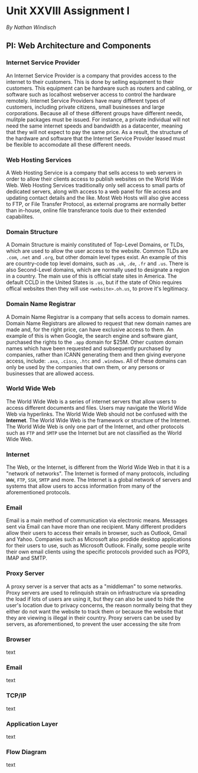 # Unit XXVIII Assignment I

*By Nathan Windisch*

## PI: Web Architecture and Components

### Internet Service Provider

An Internet Service Provider is a company that provides access to the internet to their customers. This is done by selling equipment to their customers. This equipment can be hardware such as routers and cabling, or software such as localhost webserver access to control the hardware remotely. Internet Service Providers have many different types of customers, including private citizens, small businesses and large corporations. Because all of these different groups have different needs, mulitple packages must be issued. For instance, a private individual will not need the same internet speeds and bandwidth as a datacenter, meaning that they will not expect to pay the same price. As a result, the structure of the hardware and software that the Internet Service Provider leased must be flexible to accomodate all these different needs.

### Web Hosting Services

A Web Hosting Service is a company that sells access to web servers in order to allow their clients access to publish websites on the World Wide Web. Web Hosting Services traditionally only sell access to small parts of dedicated servers, along with access to a web panel for file access and updating contact details and the like. Most Web Hosts will also give access to FTP, or File Transfer Protocol, as external programs are normally better than in-house, online file transferance tools due to their extended capabilites.

### Domain Structure

A Domain Structure is mainly constituted of Top-Level Domains, or TLDs, which are used to allow the user access to the website. Common TLDs are `.com`, `.net` and `.org`, but other domain level types exist. An example of this are country-code top level domains, such as `.uk`, `.de`, `.fr` and `.us`. There is also Second-Level domains, which are normally used to designate a region in a country. The main use of this is official state sites in America. The default CCLD in the United States is `.us`, but if the state of Ohio requires offical websites then they will use `<website>.oh.us`, to prove it's legitimacy.

### Domain Name Registrar

A Domain Name Registrar is a company that sells access to domain names. Domain Name Registrars are allowed to request that new domain names are made and, for the right price, can have exclusive access to them. An example of this is when Google, the search engine and software giant, purchased the rights to the `.app` domain for $25M. Other custom domain names which have been requested and subsequently purchased by companies, rather than ICANN generating them and then giving everyone access, include: `.axa`, `.cisco`, `.htc` and `.windows`. All of these domains can only be used by the companies that own them, or any persons or businesses that are allowed access.

### World Wide Web

The World Wide Web is a series of internet servers that allow users to access different documents and files. Users may navigate the World Wide Web via hyperlinks. The World Wide Web should not be confused with the **Internet**. The World Wide Web is the framework or structure of the Internet. The World Wide Web is only one part of the Internet, and other protocols such as `FTP` and `SMTP` use the Internet but are not classified as the World Wide Web.

### Internet

The Web, or the Internet, is different from the World Wide Web in that it is a "network of networks". The Internet is formed of many protocols, including `WWW`, `FTP`, `SSH`, `SMTP` and more. The Internet is a global network of servers and systems that allow users to accss information from many of the aforementioned protocols.

### Email

Email is a main method of communication via electronic means. Messages sent via Email can have more than one recipient. Many different prodiders allow their users to access their emails in browser, such as Outlook, Gmail and Yahoo. Companies such as Microsoft also prodide desktop applications for their users to use, such as Microsoft Outlook. Finally, some people write their own email clients using the specific protocols provided such as POP3, IMAP and SMTP.

### Proxy Server

A proxy server is a server that acts as a "middleman" to some networks. Proxy servers are used to relinquish strain on infrastructure via spreading the load if lots of users are using it, but they can also be used to hide the user's location due to privacy concerns, the reason normally being that they either do not want the website to track them or because the website that they are viewing is illegal in their country. Proxy servers can be used by servers, as aforementioned, to prevent the user accessing the site from 

### Browser

text

### Email

text

### TCP/IP

text

### Application Layer

text

### Flow Diagram

text

<pagebreak>
